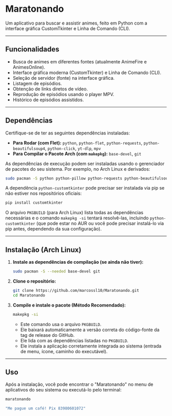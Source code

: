 # Maratonando

Um aplicativo para buscar e assistir animes, feito em Python com a interface gráfica CustomTkinter e Linha de Comando (CLI).

---

## Funcionalidades

*   Busca de animes em diferentes fontes (atualmente AnimeFire e AnimesOnline).
*   Interface gráfica moderna (CustomTkinter) e Linha de Comando (CLI).
*   Seleção de servidor (fonte) na interface gráfica.
*   Listagem de episódios.
*   Obtenção de links diretos de vídeo.
*   Reprodução de episódios usando o player MPV.
*   Histórico de episódios assistidos.
---

## Dependências

Certifique-se de ter as seguintes dependências instaladas:

*   **Para Rodar (com Flet):** `python`, `python-flet`, `python-requests`, `python-beautifulsoup4`, `python-click`, `yt-dlp`, `mpv`
*   **Para Compilar o Pacote Arch (com `makepkg`):** `base-devel`, `git`

As dependências de execução podem ser instaladas usando o gerenciador de pacotes do seu sistema.
Por exemplo, no Arch Linux e derivados:
```bash
sudo pacman -S python python-pillow python-requests python-beautifulsoup4 python-click yt-dlp mpv
```
A dependência `python-customtkinter` pode precisar ser instalada via pip se não estiver nos repositórios oficiais:
```bash
pip install customtkinter
```

O arquivo `PKGBUILD` (para Arch Linux) lista todas as dependências necessárias e o comando `makepkg -si` tentará resolvê-las, incluindo `python-customtkinter` (que pode estar no AUR ou você pode precisar instalá-lo via pip antes, dependendo da sua configuração).

---

## Instalação (Arch Linux)

1.  **Instale as dependências de compilação (se ainda não tiver):**
    ```bash
    sudo pacman -S --needed base-devel git
    ```

2.  **Clone o repositório:**
    ```bash
    git clone https://github.com/marcossl10/Maratonando.git
    cd Maratonando
    ```

3.  **Compile e instale o pacote (Método Recomendado):**
    ```bash
    makepkg -si
    ```
    *   Este comando usa o arquivo `PKGBUILD`.
    *   Ele baixará automaticamente a versão correta do código-fonte da tag de release do GitHub.
    *   Ele lida com as dependências listadas no `PKGBUILD`.
    *   Ele instala a aplicação corretamente integrada ao sistema (entrada de menu, ícone, caminho do executável).

---

## Uso

Após a instalação, você pode encontrar o "Maratonando" no menu de aplicativos do seu sistema ou executá-lo pelo terminal:
```bash
maratonando

"Me pague um café! Pix 83980601072"
